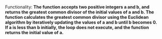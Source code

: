 Functionality: **The function accepts two positive integers a and b, and returns the greatest common divisor of the initial values of a and b. The function calculates the greatest common divisor using the Euclidean algorithm by iteratively updating the values of a and b until b becomes 0. If a is less than b initially, the loop does not execute, and the function returns the initial value of a.**